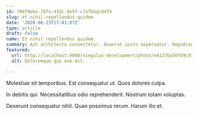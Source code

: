 ```yaml
---
id: 706f9ebe-78fa-43dc-8e5f-c7a7bbacd4f4
slug: et-nihil-repellendus-quidem
date: '2020-08-23T17:01:07Z'
type: article
draft: false
name: Et nihil repellendus quidem.
summary: Aut architecto consectetur. Quaerat iusto aspernatur. Repudiandae autem aut.
featured:
  url: http://localhost:9000/singulus-development/photo/e4127ba50f89c9300a2933ed1337758d.jpg
  alt: Doloremque quo eum est.

---
```


Molestiae sit temporibus. Est consequatur ut. Quos dolores culpa.

In debitis qui. Necessitatibus odio reprehenderit. Nostrum totam voluptas.

Deserunt consequatur nihil. Quae possimus rerum. Harum illo et.
